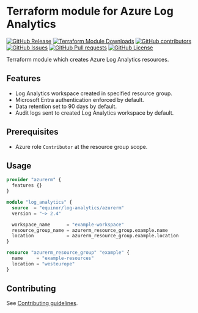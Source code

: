 # Terraform module for Azure Log Analytics

[![GitHub Release](https://img.shields.io/github/v/release/equinor/terraform-azurerm-log-analytics)](https://github.com/equinor/terraform-azurerm-log-analytics/releases/latest)
[![Terraform Module Downloads](https://img.shields.io/terraform/module/dt/equinor/log-analytics/azurerm)](https://registry.terraform.io/modules/equinor/log-analytics/azurerm/latest)
[![GitHub contributors](https://img.shields.io/github/contributors/equinor/terraform-azurerm-log-analytics)](https://github.com/equinor/terraform-azurerm-log-analytics/graphs/contributors)
[![GitHub Issues](https://img.shields.io/github/issues/equinor/terraform-azurerm-log-analytics)](https://github.com/equinor/terraform-azurerm-log-analytics/issues)
[![GitHub Pull requests](https://img.shields.io/github/issues-pr/equinor/terraform-azurerm-log-analytics)](https://github.com/equinor/terraform-azurerm-log-analytics/pulls)
[![GitHub License](https://img.shields.io/github/license/equinor/terraform-azurerm-log-analytics)](https://github.com/equinor/terraform-azurerm-log-analytics/blob/main/LICENSE)

Terraform module which creates Azure Log Analytics resources.

## Features

- Log Analytics workspace created in specified resource group.
- Microsoft Entra authentication enforced by default.
- Data retention set to 90 days by default.
- Audit logs sent to created Log Analytics workspace by default.

## Prerequisites

- Azure role `Contributor` at the resource group scope.

## Usage

```terraform
provider "azurerm" {
  features {}
}

module "log_analytics" {
  source  = "equinor/log-analytics/azurerm"
  version = "~> 2.4"

  workspace_name      = "example-workspace"
  resource_group_name = azurerm_resource_group.example.name
  location            = azurerm_resource_group.example.location
}

resource "azurerm_resource_group" "example" {
  name     = "example-resources"
  location = "westeurope"
}
```

## Contributing

See [Contributing guidelines](https://github.com/equinor/terraform-baseline/blob/main/CONTRIBUTING.md).
